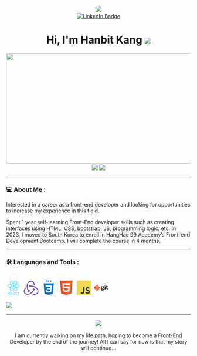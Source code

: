 

<!--
**hanbitk/hanbitk** is a ✨ _special_ ✨ repository because its `README.md` (this file) appears on your GitHub profile.

-->

<div id="header" align="center">
  <a href="https://portfolio-han-bit-kang.vercel.app/"> 
  <img src="https://media.giphy.com/media/v1.Y2lkPTc5MGI3NjExYTcyMjczZWI1MGViODA1ZmNiMWE3Y2IwZjVjNDFhMjliYTBiNTg5ZSZlcD12MV9pbnRlcm5hbF9naWZzX2dpZklkJmN0PXM/vYaE649j9bdZb0k9sl/giphy.gif" width="100"/>
  </a>
 
  
  <div id="badges">
  <a href="https://www.linkedin.com/in/stephanie-han-bit-kang-053190207/">
    <img src="https://img.shields.io/badge/LinkedIn-blue?style=for-the-badge&logo=linkedin&logoColor=white" alt="LinkedIn Badge"/>
  </a>
</div>
</div>

<h1 align="center">
  Hi, I'm Hanbit Kang
  <img src="https://media.giphy.com/media/hvRJCLFzcasrR4ia7z/giphy.gif" width="30px"/>
</h1>

<div align="center">
  <img src="https://media.giphy.com/media/dWesBcTLavkZuG35MI/giphy.gif" width="600" height="300"/>
</div>

<div align="center">
  <img src="https://github-readme-stats.vercel.app/api?username=hanbitk&show_icons=true&theme=merko"/>
  <img src="https://github-readme-streak-stats.herokuapp.com/?user=hanbitk&theme=merko"/>
</div>

---

### 💻  About Me :

Interested in a career as a front-end developer and looking for opportunities to increase my experience in this field.

Spent 1 year self-learning Front-End developer skills such as creating interfaces using HTML, CSS, bootstrap, JS, programming logic, etc. In 2023, I moved to South Korea to enroll in HangHae 99 Academy’s Front-end Development Bootcamp. I will complete the course in 4 months.

---

### :hammer_and_wrench:  Languages and Tools : 

</br>
<div>
  <img src="https://github.com/devicons/devicon/blob/master/icons/react/react-original-wordmark.svg" title="React" alt="React" width="40" height="40"/>&nbsp;
  <img src="https://github.com/devicons/devicon/blob/master/icons/redux/redux-original.svg" title="Redux" alt="Redux " width="40" height="40"/>&nbsp;
  <img src="https://github.com/devicons/devicon/blob/master/icons/css3/css3-plain-wordmark.svg"  title="CSS3" alt="CSS" width="40" height="40"/>&nbsp;
  <img src="https://github.com/devicons/devicon/blob/master/icons/html5/html5-original.svg" title="HTML5" alt="HTML" width="40" height="40"/>&nbsp;
  <img src="https://github.com/devicons/devicon/blob/master/icons/javascript/javascript-original.svg" title="JavaScript" alt="JavaScript" width="40" height="40"/>&nbsp;
  <img src="https://github.com/devicons/devicon/blob/master/icons/git/git-original-wordmark.svg" title="Git" **alt="Git" width="40" height="40"/>
</div>
</br>
<div>
<img src="https://github-readme-stats.vercel.app/api/top-langs?username=hanbitk&layout=compact&theme=merko"/>
</div>

---

<div align="center">
<img src="https://media.giphy.com/media/l1J3IHzSUmCpXThqo/giphy.gif"/>
<p>I am currently walking on my life path, hoping to become a Front-End Developer by the end of the journey! All I can say for now is that my story will continue...<p>
</div>


